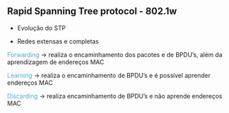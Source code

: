 ## Rapid Spanning Tree protocol - 802.1w



- Evolução do STP

- Redes extensas e completas


<font color="#4bacc6">Forwarding</font> → realiza o encaminhamento dos pacotes e de BPDU’s, além da aprendizagem de endereços MAC

<font color="#4bacc6">Learning</font> → realiza o encaminhamento de BPDU’s e é possível aprender endereços MAC

<font color="#4bacc6">Discarding</font> → realiza encaminhamento de BPDU’s e não aprende endereços MAC


